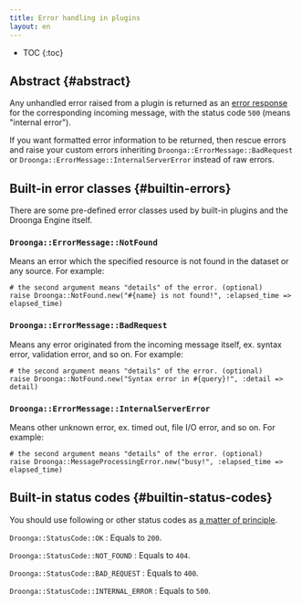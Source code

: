 ```yaml
---
title: Error handling in plugins
layout: en
---
```


* TOC
{:toc}


## Abstract {#abstract}

Any unhandled error raised from a plugin is returned as an [error response][] for the corresponding incoming message, with the status code `500` (means "internal error").

If you want formatted error information to be returned, then rescue errors and raise your custom errors inheriting `Droonga::ErrorMessage::BadRequest` or `Droonga::ErrorMessage::InternalServerError` instead of raw errors.


## Built-in error classes {#builtin-errors}

There are some pre-defined error classes used by built-in plugins and the Droonga Engine itself.

### `Droonga::ErrorMessage::NotFound`

Means an error which the specified resource is not found in the dataset or any source. For example:

    # the second argument means "details" of the error. (optional)
    raise Droonga::NotFound.new("#{name} is not found!", :elapsed_time => elapsed_time)

### `Droonga::ErrorMessage::BadRequest`

Means any error originated from the incoming message itself, ex. syntax error, validation error, and so on. For example:

    # the second argument means "details" of the error. (optional)
    raise Droonga::NotFound.new("Syntax error in #{query}!", :detail => detail)

### `Droonga::ErrorMessage::InternalServerError`

Means other unknown error, ex. timed out, file I/O error, and so on. For example:

    # the second argument means "details" of the error. (optional)
    raise Droonga::MessageProcessingError.new("busy!", :elapsed_time => elapsed_time)


## Built-in status codes {#builtin-status-codes}

You should use following or other status codes as [a matter of principle](../../message/#error-status).

`Droonga::StatusCode::OK`
: Equals to `200`.

`Droonga::StatusCode::NOT_FOUND`
: Equals to `404`.

`Droonga::StatusCode::BAD_REQUEST`
: Equals to `400`.

`Droonga::StatusCode::INTERNAL_ERROR`
: Equals to `500`.


  [error response]: ../../message/#error
